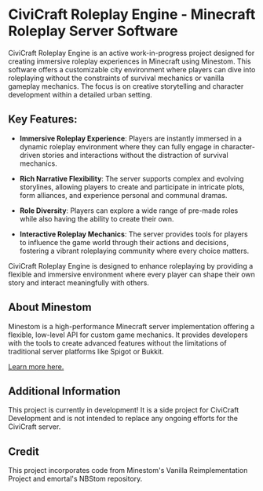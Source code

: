 # CiviCraft Roleplay Engine - Minecraft Roleplay Server Software

CiviCraft Roleplay Engine is an active work-in-progress project designed for creating immersive roleplay experiences in Minecraft using Minestom. This software offers a customizable city environment where players can dive into roleplaying without the constraints of survival mechanics or vanilla gameplay mechanics. The focus is on creative storytelling and character development within a detailed urban setting.

## Key Features:
- **Immersive Roleplay Experience**: Players are instantly immersed in a dynamic roleplay environment where they can fully engage in character-driven stories and interactions without the distraction of survival mechanics.

- **Rich Narrative Flexibility**: The server supports complex and evolving storylines, allowing players to create and participate in intricate plots, form alliances, and experience personal and communal dramas.

- **Role Diversity**: Players can explore a wide range of pre-made roles while also having the ability to create their own.

- **Interactive Roleplay Mechanics**: The server provides tools for players to influence the game world through their actions and decisions, fostering a vibrant roleplaying community where every choice matters.

CiviCraft Roleplay Engine is designed to enhance roleplaying by providing a flexible and immersive environment where every player can shape their own story and interact meaningfully with others.


## About Minestom
Minestom is a high-performance Minecraft server implementation offering a flexible, low-level API for custom game mechanics. It provides developers with the tools to create advanced features without the limitations of traditional server platforms like Spigot or Bukkit.

[Learn more here.](https://minestom.net/)

## Additional Information
This project is currently in development! It is a side project for CiviCraft Development and is not intended to replace any ongoing efforts for the CiviCraft server.

## Credit
This project incorporates code from Minestom's Vanilla Reimplementation Project and emortal's NBStom repository.
